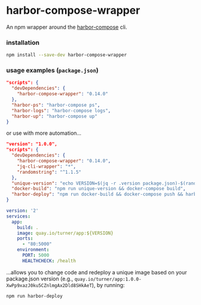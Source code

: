 harbor-compose-wrapper
======================

An npm wrapper around the [harbor-compose](https://github.com/turnerlabs/harbor-compose) cli.

### installation

```bash
npm install --save-dev harbor-compose-wrapper
```

### usage examples (`package.json`)

```json
"scripts": {
  "devDependencies": {
    "harbor-compose-wrapper": "0.14.0"
  },  
  "harbor-ps": "harbor-compose ps",
  "harbor-logs": "harbor-compose logs",
  "harbor-up": "harbor-compose up"
}
```

or use with more automation...

```json
"version": "1.0.0",
"scripts": {
  "devDependencies": {    
    "harbor-compose-wrapper": "0.14.0",
    "jq-cli-wrapper": "*",
    "randomstring": "^1.1.5"
  },  
  "unique-version": "echo VERSION=$(jq -r .version package.json)-$(randomstring) > .env",
  "docker-build": "npm run unique-version && docker-compose build",
  "harbor-deploy": "npm run docker-build && docker-compose push && harbor-compose up && harbor-compose ps"
}
```

```yaml
version: '2'
services:
  app:
    build: .
    image: quay.io/turner/app:${VERSION}
    ports:
      - "80:5000"
    environment:
      PORT: 5000
      HEALTHCHECK: /health
```

...allows you to change code and redeploy a unique image based on your package.json version (e.g., `quay.io/turner/app:1.0.0-XwPp9xazJ0ku5CZnlmgAx2Dld8SHkAeT`), by running:

```
npm run harbor-deploy
```
